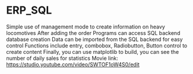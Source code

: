 # ERP_SQL
Simple use of management mode to create information on heavy locomotives
After adding the order Programs can access SQL backend database creation
Data can be imported from the SQL backend for easy control
Functions include entry, combobox, Radiobutton, Button control to create content
Finally, you can use matplotlib to build, you can see the number of daily sales for statistics
Movie link:
https://studio.youtube.com/video/SWTOF1oW4S0/edit
